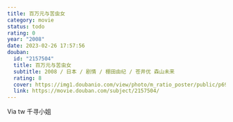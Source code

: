 ```yaml
---
title: 百万元与苦虫女
category: movie
status: todo
rating: 0
year: "2008"
date: 2023-02-26 17:57:56
douban:
  id: "2157504"
  title: 百万元与苦虫女
  subtitle: 2008 / 日本 / 剧情 / 棚田由纪 / 苍井优 森山未来
  rating: 8
  cover: https://img1.doubanio.com/view/photo/m_ratio_poster/public/p699101890.jpg
  link: https://movie.douban.com/subject/2157504/
---
```


Via tw 千寻小姐
